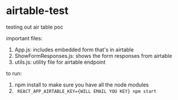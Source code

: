 # airtable-test
testing out air table poc


important files:
1. App.js: includes embedded form that's in airtable
2. ShowFormResponses.js: shows the form responses from airtable
3. utils.js: utility file for airtable endpoint

to run: 
1. npm install to make sure you have all the node modules
2. ` REACT_APP_AIRTABLE_KEY={WILL EMAIL YOU KEY} npm start`
